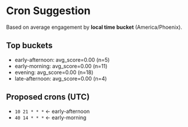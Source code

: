 # Cron Suggestion
Based on average engagement by **local time bucket** (America/Phoenix).

## Top buckets
- early-afternoon: avg_score=0.00 (n=5)
- early-morning: avg_score=0.00 (n=11)
- evening: avg_score=0.00 (n=18)
- late-afternoon: avg_score=0.00 (n=4)

## Proposed crons (UTC)
- `10 21 * * *`  ← early-afternoon
- `40 14 * * *`  ← early-morning
